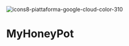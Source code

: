 ![icons8-piattaforma-google-cloud-color-310](https://user-images.githubusercontent.com/73478279/172622501-f68940cc-0398-4bae-b5c5-74818d3c1248.png)
# MyHoneyPot
